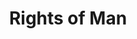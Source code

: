 ---
title: "Rights of Man"
hashtag: "rights-of-man"
cc-type: hashtag
by:
  - Thomas Paine
tags:
  - Book
  - Thomas Paine
---